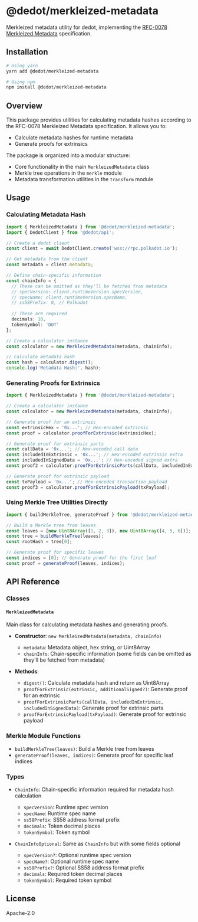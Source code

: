 # @dedot/merkleized-metadata

Merkleized metadata utility for dedot, implementing the [RFC-0078 Merkleized Metadata](https://polkadot-fellows.github.io/RFCs/approved/0078-merkleized-metadata.html) specification.

## Installation

```bash
# Using yarn
yarn add @dedot/merkleized-metadata

# Using npm
npm install @dedot/merkleized-metadata
```

## Overview

This package provides utilities for calculating metadata hashes according to the RFC-0078 Merkleized Metadata specification. It allows you to:

- Calculate metadata hashes for runtime metadata
- Generate proofs for extrinsics

The package is organized into a modular structure:
- Core functionality in the main `MerkleizedMetadata` class
- Merkle tree operations in the `merkle` module
- Metadata transformation utilities in the `transform` module

## Usage

### Calculating Metadata Hash

```typescript
import { MerkleizedMetadata } from '@dedot/merkleized-metadata';
import { DedotClient } from '@dedot/api';

// Create a dedot client
const client = await DedotClient.create('wss://rpc.polkadot.io');

// Get metadata from the client
const metadata = client.metadata;

// Define chain-specific information
const chainInfo = {
  // These can be omitted as they'll be fetched from metadata
  // specVersion: client.runtimeVersion.specVersion,
  // specName: client.runtimeVersion.specName,
  // ss58Prefix: 0, // Polkadot
  
  // These are required
  decimals: 10,
  tokenSymbol: 'DOT'
};

// Create a calculator instance
const calculator = new MerkleizedMetadata(metadata, chainInfo);

// Calculate metadata hash
const hash = calculator.digest();
console.log('Metadata Hash:', hash);
```

### Generating Proofs for Extrinsics

```typescript
import { MerkleizedMetadata } from '@dedot/merkleized-metadata';

// Create a calculator instance
const calculator = new MerkleizedMetadata(metadata, chainInfo);

// Generate proof for an extrinsic
const extrinsicHex = '0x...'; // Hex-encoded extrinsic
const proof = calculator.proofForExtrinsic(extrinsicHex);

// Generate proof for extrinsic parts
const callData = '0x...'; // Hex-encoded call data
const includedInExtrinsic = '0x...'; // Hex-encoded extrinsic extra
const includedInSignedData = '0x...'; // Hex-encoded signed extra
const proof2 = calculator.proofForExtrinsicParts(callData, includedInExtrinsic, includedInSignedData);

// Generate proof for extrinsic payload
const txPayload = '0x...'; // Hex-encoded transaction payload
const proof3 = calculator.proofForExtrinsicPayload(txPayload);
```

### Using Merkle Tree Utilities Directly

```typescript
import { buildMerkleTree, generateProof } from '@dedot/merkleized-metadata';

// Build a Merkle tree from leaves
const leaves = [new Uint8Array([1, 2, 3]), new Uint8Array([4, 5, 6])];
const tree = buildMerkleTree(leaves);
const rootHash = tree[0];

// Generate proof for specific leaves
const indices = [0]; // Generate proof for the first leaf
const proof = generateProof(leaves, indices);
```

## API Reference

### Classes

#### `MerkleizedMetadata`

Main class for calculating metadata hashes and generating proofs.

- **Constructor**: `new MerkleizedMetadata(metadata, chainInfo)`
  - `metadata`: Metadata object, hex string, or Uint8Array
  - `chainInfo`: Chain-specific information (some fields can be omitted as they'll be fetched from metadata)

- **Methods**:
  - `digest()`: Calculate metadata hash and return as Uint8Array
  - `proofForExtrinsic(extrinsic, additionalSigned?)`: Generate proof for an extrinsic
  - `proofForExtrinsicParts(callData, includedInExtrinsic, includedInSignedData)`: Generate proof for extrinsic parts
  - `proofForExtrinsicPayload(txPayload)`: Generate proof for extrinsic payload

### Merkle Module Functions

- `buildMerkleTree(leaves)`: Build a Merkle tree from leaves
- `generateProof(leaves, indices)`: Generate proof for specific leaf indices

### Types

- `ChainInfo`: Chain-specific information required for metadata hash calculation
  - `specVersion`: Runtime spec version
  - `specName`: Runtime spec name
  - `ss58Prefix`: SS58 address format prefix
  - `decimals`: Token decimal places
  - `tokenSymbol`: Token symbol

- `ChainInfoOptional`: Same as `ChainInfo` but with some fields optional
  - `specVersion?`: Optional runtime spec version
  - `specName?`: Optional runtime spec name
  - `ss58Prefix?`: Optional SS58 address format prefix
  - `decimals`: Required token decimal places
  - `tokenSymbol`: Required token symbol

## License

Apache-2.0
